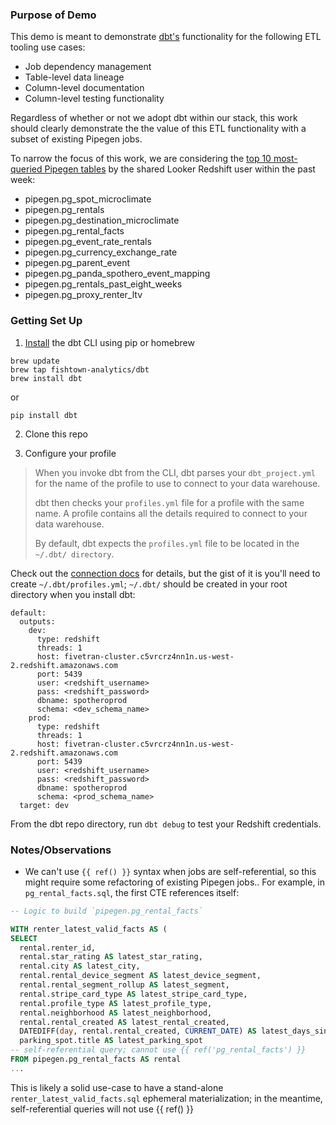 ### Purpose of Demo

This demo is meant to demonstrate [dbt's](https://docs.getdbt.com/docs) functionality for the following ETL tooling use cases:

- Job dependency management
- Table-level data lineage
- Column-level documentation
- Column-level testing functionality

Regardless of whether or not we adopt dbt within our stack, this work should clearly demonstrate the the value of this ETL functionality with a subset of existing Pipegen jobs.

To narrow the focus of this work, we are considering the [top 10 most-queried Pipegen tables](https://spothero.looker.com/explore/redshift_model/redshift_table_scans?qid=OJS3iUBsdwogNMaV8ARCkl&toggle=fil,pik) by the shared Looker Redshift user within the past week:

 - pipegen.pg_spot_microclimate
 - pipegen.pg_rentals
 - pipegen.pg_destination_microclimate
 - pipegen.pg_rental_facts
 - pipegen.pg_event_rate_rentals
 - pipegen.pg_currency_exchange_rate
 - pipegen.pg_parent_event
 - pipegen.pg_panda_spothero_event_mapping
 - pipegen.pg_rentals_past_eight_weeks
 - pipegen.pg_proxy_renter_ltv

### Getting Set Up

1. [Install](https://docs.getdbt.com/docs/macos) the dbt CLI using pip or homebrew

```
brew update
brew tap fishtown-analytics/dbt
brew install dbt
```
or 
```
pip install dbt
```

2. Clone this repo

3. Configure your profile

> When you invoke dbt from the CLI, dbt parses your `dbt_project.yml` for the name of the profile to use to connect to your data warehouse.
>
> dbt then checks your `profiles.yml` file for a profile with the same name. A profile contains all the details required to connect to your data warehouse.
>
>By default, dbt expects the `profiles.yml` file to be located in the `~/.dbt/ directory`.

Check out the [connection docs](https://docs.getdbt.com/docs/configure-your-profile#section-what-goes-in-my-profiles-yml-file) for details, but the gist of it is you'll need to create `~/.dbt/profiles.yml`; `~/.dbt/` should be created in your root directory when you install dbt:

```
default:
  outputs:
    dev:
      type: redshift
      threads: 1
      host: fivetran-cluster.c5vrcrz4nn1n.us-west-2.redshift.amazonaws.com 
      port: 5439
      user: <redshift_username>
      pass: <redshift_password>
      dbname: spotheroprod
      schema: <dev_schema_name>
    prod:
      type: redshift
      threads: 1
      host: fivetran-cluster.c5vrcrz4nn1n.us-west-2.redshift.amazonaws.com
      port: 5439
      user: <redshift_username>
      pass: <redshift_password>
      dbname: spotheroprod
      schema: <prod_schema_name>
  target: dev
```

From the dbt repo directory, run `dbt debug` to test your Redshift credentials.

### Notes/Observations

- We can't use `{{ ref() }}` syntax when jobs are self-referential, so this might require some refactoring of existing Pipegen jobs.. For example, in `pg_rental_facts.sql`, the first CTE references itself:

```sql
-- Logic to build `pipegen.pg_rental_facts` 

WITH renter_latest_valid_facts AS (
SELECT
  rental.renter_id,
  rental.star_rating AS latest_star_rating,
  rental.city AS latest_city,
  rental.rental_device_segment AS latest_device_segment,
  rental.rental_segment_rollup AS latest_segment,
  rental.stripe_card_type AS latest_stripe_card_type,
  rental.profile_type AS latest_profile_type,
  rental.neighborhood AS latest_neighborhood,
  rental.rental_created AS latest_rental_created,
  DATEDIFF(day, rental.rental_created, CURRENT_DATE) AS latest_days_since,
  parking_spot.title AS latest_parking_spot
-- self-referential query; cannot use {{ ref('pg_rental_facts') }}
FROM pipegen.pg_rental_facts AS rental 
...
```

This is likely a solid use-case to have a stand-alone `renter_latest_valid_facts.sql` ephemeral materialization; in the meantime, self-referential queries will not use {{ ref() }}
